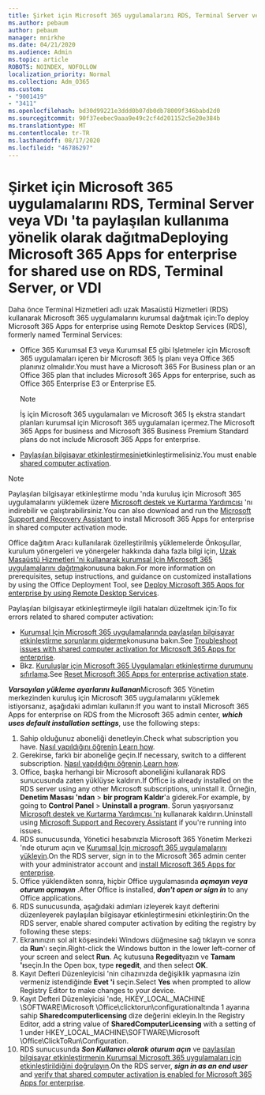 ```yaml
---
title: Şirket için Microsoft 365 uygulamalarını RDS, Terminal Server veya VDı 'ta paylaşılan kullanıma yönelik olarak dağıtma
ms.author: pebaum
author: pebaum
manager: mnirkhe
ms.date: 04/21/2020
ms.audience: Admin
ms.topic: article
ROBOTS: NOINDEX, NOFOLLOW
localization_priority: Normal
ms.collection: Adm_O365
ms.custom:
- "9001419"
- "3411"
ms.openlocfilehash: bd30d99221e3ddd0b07db0db78009f346babd2d0
ms.sourcegitcommit: 90f37eebec9aaa9e49c2cf4d201152c5e20e384b
ms.translationtype: MT
ms.contentlocale: tr-TR
ms.lasthandoff: 08/17/2020
ms.locfileid: "46786297"
---
```

# <a name="deploying-microsoft-365-apps-for-enterprise-for-shared-use-on-rds-terminal-server-or-vdi"></a><span data-ttu-id="6ce39-102">Şirket için Microsoft 365 uygulamalarını RDS, Terminal Server veya VDı 'ta paylaşılan kullanıma yönelik olarak dağıtma</span><span class="sxs-lookup"><span data-stu-id="6ce39-102">Deploying Microsoft 365 Apps for enterprise for shared use on RDS, Terminal Server, or VDI</span></span>

<span data-ttu-id="6ce39-103">Daha önce Terminal Hizmetleri adlı uzak Masaüstü Hizmetleri (RDS) kullanarak Microsoft 365 uygulamalarını kurumsal dağıtmak için:</span><span class="sxs-lookup"><span data-stu-id="6ce39-103">To deploy Microsoft 365 Apps for enterprise using Remote Desktop Services (RDS), formerly named Terminal Services:</span></span>
- <span data-ttu-id="6ce39-104">Office 365 Kurumsal E3 veya Kurumsal E5 gibi Işletmeler için Microsoft 365 uygulamaları içeren bir Microsoft 365 Iş planı veya Office 365 planınız olmalıdır.</span><span class="sxs-lookup"><span data-stu-id="6ce39-104">You must have a Microsoft 365 For Business plan or an Office 365 plan that includes Microsoft 365 Apps for enterprise, such as Office 365 Enterprise E3 or Enterprise E5.</span></span>
   > [!NOTE] 
   > <span data-ttu-id="6ce39-105">İş için Microsoft 365 uygulamaları ve Microsoft 365 Iş ekstra standart planları kurumsal için Microsoft 365 uygulamaları içermez.</span><span class="sxs-lookup"><span data-stu-id="6ce39-105">The Microsoft 365 Apps for business and Microsoft 365 Business Premium Standard plans do not include Microsoft 365 Apps for enterprise.</span></span>
- <span data-ttu-id="6ce39-106">[Paylaşılan bilgisayar etkinleştirmesini](https://docs.microsoft.com/DeployOffice/overview-shared-computer-activation)etkinleştirmelisiniz.</span><span class="sxs-lookup"><span data-stu-id="6ce39-106">You must enable [shared computer activation](https://docs.microsoft.com/DeployOffice/overview-shared-computer-activation).</span></span>

> [!NOTE]
> <span data-ttu-id="6ce39-107">Paylaşılan bilgisayar etkinleştirme modu 'nda kuruluş için Microsoft 365 uygulamalarını yüklemek üzere [Microsoft destek ve Kurtarma Yardımcısı](https://aka.ms/SaRA_OfficeSCA_M365Portal) 'nı indirebilir ve çalıştırabilirsiniz.</span><span class="sxs-lookup"><span data-stu-id="6ce39-107">You can also download and run the [Microsoft Support and Recovery Assistant](https://aka.ms/SaRA_OfficeSCA_M365Portal) to install Microsoft 365 Apps for enterprise in shared computer activation mode.</span></span>

<span data-ttu-id="6ce39-108">Office dağıtım Aracı kullanılarak özelleştirilmiş yüklemelerde Önkoşullar, kurulum yönergeleri ve yönergeler hakkında daha fazla bilgi için, [Uzak Masaüstü Hizmetleri 'ni kullanarak kurumsal Için Microsoft 365 uygulamalarını dağıtma](https://docs.microsoft.com/DeployOffice/deploy-microsoft-365-apps-remote-desktop-services)konusuna bakın.</span><span class="sxs-lookup"><span data-stu-id="6ce39-108">For more information on prerequisites, setup instructions, and guidance on customized installations by using the Office Deployment Tool, see [Deploy Microsoft 365 Apps for enterprise by using Remote Desktop Services](https://docs.microsoft.com/DeployOffice/deploy-microsoft-365-apps-remote-desktop-services).</span></span>

<span data-ttu-id="6ce39-109">Paylaşılan bilgisayar etkinleştirmeyle ilgili hataları düzeltmek için:</span><span class="sxs-lookup"><span data-stu-id="6ce39-109">To fix errors related to shared computer activation:</span></span>
- <span data-ttu-id="6ce39-110">[Kurumsal Için Microsoft 365 uygulamalarında paylaşılan bilgisayar etkinleştirme sorunlarını giderme](https://docs.microsoft.com/DeployOffice/troubleshoot-shared-computer-activation)konusuna bakın.</span><span class="sxs-lookup"><span data-stu-id="6ce39-110">See [Troubleshoot issues with shared computer activation for Microsoft 365 Apps for enterprise](https://docs.microsoft.com/DeployOffice/troubleshoot-shared-computer-activation).</span></span>
- <span data-ttu-id="6ce39-111">Bkz. [Kuruluşlar için Microsoft 365 Uygulamaları etkinleştirme durumunu sıfırlama](https://go.microsoft.com/fwlink/?linkid=2109218).</span><span class="sxs-lookup"><span data-stu-id="6ce39-111">See [Reset Microsoft 365 Apps for enterprise activation state](https://go.microsoft.com/fwlink/?linkid=2109218).</span></span>

<span data-ttu-id="6ce39-112">***Varsayılan yükleme ayarlarını kullanan***Microsoft 365 Yönetim merkezinden kuruluş için Microsoft 365 uygulamalarını yüklemek istiyorsanız, aşağıdaki adımları kullanın:</span><span class="sxs-lookup"><span data-stu-id="6ce39-112">If you want to install Microsoft 365 Apps for enterprise on RDS from the Microsoft 365 admin center, ***which uses default installation settings***, use the following steps:</span></span>

1.    <span data-ttu-id="6ce39-113">Sahip olduğunuz aboneliği denetleyin.</span><span class="sxs-lookup"><span data-stu-id="6ce39-113">Check what subscription you have.</span></span> <span data-ttu-id="6ce39-114">[Nasıl yapıldığını öğrenin](https://docs.microsoft.com/microsoft-365/admin/admin-overview/what-subscription-do-i-have).</span><span class="sxs-lookup"><span data-stu-id="6ce39-114">[Learn how](https://docs.microsoft.com/microsoft-365/admin/admin-overview/what-subscription-do-i-have).</span></span>
2.    <span data-ttu-id="6ce39-115">Gerekirse, farklı bir aboneliğe geçin.</span><span class="sxs-lookup"><span data-stu-id="6ce39-115">If necessary, switch to a different subscription.</span></span> <span data-ttu-id="6ce39-116">[Nasıl yapıldığını öğrenin](https://docs.microsoft.com/microsoft-365/commerce/subscriptions/switch-to-a-different-plan).</span><span class="sxs-lookup"><span data-stu-id="6ce39-116">[Learn how](https://docs.microsoft.com/microsoft-365/commerce/subscriptions/switch-to-a-different-plan).</span></span>
3.    <span data-ttu-id="6ce39-117">Office, başka herhangi bir Microsoft aboneliğini kullanarak RDS sunucusunda zaten yüklüyse kaldırın.</span><span class="sxs-lookup"><span data-stu-id="6ce39-117">If Office is already installed on the RDS server using any other Microsoft subscriptions, uninstall it.</span></span> <span data-ttu-id="6ce39-118">Örneğin, **Denetim Masası 'ndan**  >  **bir program Kaldır**'a giderek.</span><span class="sxs-lookup"><span data-stu-id="6ce39-118">For example, by going to **Control Panel** > **Uninstall a program**.</span></span> <span data-ttu-id="6ce39-119">Sorun yaşıyorsanız [Microsoft destek ve Kurtarma Yardımcısı 'nı](https://aka.ms/SARA-OfficeUninstall-Alchemy) kullanarak kaldırın.</span><span class="sxs-lookup"><span data-stu-id="6ce39-119">Uninstall using [Microsoft Support and Recovery Assistant](https://aka.ms/SARA-OfficeUninstall-Alchemy) if you're running into issues.</span></span>
4.    <span data-ttu-id="6ce39-120">RDS sunucusunda, Yönetici hesabınızla Microsoft 365 Yönetim Merkezi 'nde oturum açın ve [Kurumsal Için microsoft 365 uygulamalarını yükleyin](https://portal.office.com/OLS/MySoftware.aspx).</span><span class="sxs-lookup"><span data-stu-id="6ce39-120">On the RDS server, sign in to the Microsoft 365 admin center with your administrator account and [install Microsoft 365 Apps for enterprise](https://portal.office.com/OLS/MySoftware.aspx).</span></span>
5.    <span data-ttu-id="6ce39-121">Office yüklendikten sonra, hiçbir Office uygulamasında ***açmayın veya oturum açmayın*** .</span><span class="sxs-lookup"><span data-stu-id="6ce39-121">After Office is installed, ***don't open or sign in*** to any Office applications.</span></span>
6.    <span data-ttu-id="6ce39-122">RDS sunucusunda, aşağıdaki adımları izleyerek kayıt defterini düzenleyerek paylaşılan bilgisayar etkinleştirmesini etkinleştirin:</span><span class="sxs-lookup"><span data-stu-id="6ce39-122">On the RDS server, enable shared computer activation by editing the registry by following these steps:</span></span>
   1. <span data-ttu-id="6ce39-123">Ekranınızın sol alt köşesindeki Windows düğmesine sağ tıklayın ve sonra da **Run**'ı seçin.</span><span class="sxs-lookup"><span data-stu-id="6ce39-123">Right-click the Windows button in the lower left-corner of your screen and select **Run**.</span></span> <span data-ttu-id="6ce39-124">Aç kutusuna **Regedit**yazın ve **Tamam 'ı**seçin.</span><span class="sxs-lookup"><span data-stu-id="6ce39-124">In the Open box, type **regedit**, and then select **OK**.</span></span>
   2. <span data-ttu-id="6ce39-125">Kayıt Defteri Düzenleyicisi 'nin cihazınızda değişiklik yapmasına izin vermeniz istendiğinde **Evet 'i** seçin.</span><span class="sxs-lookup"><span data-stu-id="6ce39-125">Select **Yes** when prompted to allow Registry Editor to make changes to your device.</span></span>
   3. <span data-ttu-id="6ce39-126">Kayıt Defteri Düzenleyicisi 'nde, HKEY_LOCAL_MACHINE \SOFTWARE\Microsoft \Office\clicktorun\configurationaltında 1 ayarına sahip **Sharedcomputerlicensing** dize değerini ekleyin.</span><span class="sxs-lookup"><span data-stu-id="6ce39-126">In the Registry Editor, add a string value of **SharedComputerLicensing** with a setting of 1 under HKEY_LOCAL_MACHINE\SOFTWARE\Microsoft \Office\ClickToRun\Configuration.</span></span>
   4. <span data-ttu-id="6ce39-127">RDS sunucusunda ***Son Kullanıcı olarak oturum açın*** ve [paylaşılan bilgisayar etkinleştirmenin Kurumsal Microsoft 365 uygulamaları için etkinleştirildiğini doğrulayın](https://docs.microsoft.com/DeployOffice/troubleshoot-shared-computer-activation#verify-that-activation-for-microsoft-365-apps-succeeded).</span><span class="sxs-lookup"><span data-stu-id="6ce39-127">On the RDS server, ***sign in as an end user*** and [verify that shared computer activation is enabled for Microsoft 365 Apps for enterprise](https://docs.microsoft.com/DeployOffice/troubleshoot-shared-computer-activation#verify-that-activation-for-microsoft-365-apps-succeeded).</span></span>

